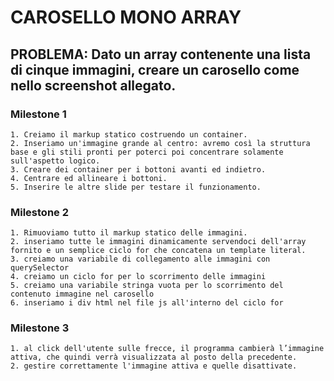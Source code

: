 # CAROSELLO MONO ARRAY
## PROBLEMA: Dato un array contenente una lista di cinque immagini, creare un carosello come nello screenshot allegato.

### Milestone 1
    1. Creiamo il markup statico costruendo un container.
    2. Inseriamo un'immagine grande al centro: avremo così la struttura base e gli stili pronti per poterci poi concentrare solamente sull'aspetto logico.
    3. Creare dei container per i bottoni avanti ed indietro.
    4. Centrare ed allineare i bottoni.
    5. Inserire le altre slide per testare il funzionamento.
    
### Milestone 2
    1. Rimuoviamo tutto il markup statico delle immagini.
    2. inseriamo tutte le immagini dinamicamente servendoci dell'array fornito e un semplice ciclo for che concatena un template literal.
    3. creiamo una variabile di collegamento alle immagini con querySelector
    4. creiamo un ciclo for per lo scorrimento delle immagini
    5. creiamo una variabile stringa vuota per lo scorrimento del contenuto immagine nel carosello
    6. inseriamo i div html nel file js all'interno del ciclo for

### Milestone 3
    1. al click dell'utente sulle frecce, il programma cambierà l’immagine attiva, che quindi verrà visualizzata al posto della precedente.
    2. gestire correttamente l'immagine attiva e quelle disattivate.